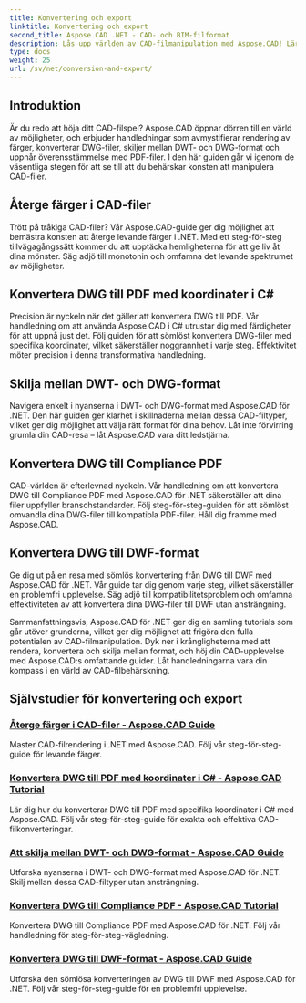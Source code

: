 ```yaml
---
title: Konvertering och export
linktitle: Konvertering och export
second_title: Aspose.CAD .NET - CAD- och BIM-filformat
description: Lås upp världen av CAD-filmanipulation med Aspose.CAD! Lär dig att återge levande färger och konvertera DWG-filer. Dyk in i DWT- och DWG-format för exakta resultat.
type: docs
weight: 25
url: /sv/net/conversion-and-export/
---
```



## Introduktion

Är du redo att höja ditt CAD-filspel? Aspose.CAD öppnar dörren till en värld av möjligheter, och erbjuder handledningar som avmystifierar rendering av färger, konverterar DWG-filer, skiljer mellan DWT- och DWG-format och uppnår överensstämmelse med PDF-filer. I den här guiden går vi igenom de väsentliga stegen för att se till att du behärskar konsten att manipulera CAD-filer.

## Återge färger i CAD-filer

Trött på tråkiga CAD-filer? Vår Aspose.CAD-guide ger dig möjlighet att bemästra konsten att återge levande färger i .NET. Med ett steg-för-steg tillvägagångssätt kommer du att upptäcka hemligheterna för att ge liv åt dina mönster. Säg adjö till monotonin och omfamna det levande spektrumet av möjligheter.

## Konvertera DWG till PDF med koordinater i C#

Precision är nyckeln när det gäller att konvertera DWG till PDF. Vår handledning om att använda Aspose.CAD i C# utrustar dig med färdigheter för att uppnå just det. Följ guiden för att sömlöst konvertera DWG-filer med specifika koordinater, vilket säkerställer noggrannhet i varje steg. Effektivitet möter precision i denna transformativa handledning.

## Skilja mellan DWT- och DWG-format

Navigera enkelt i nyanserna i DWT- och DWG-format med Aspose.CAD för .NET. Den här guiden ger klarhet i skillnaderna mellan dessa CAD-filtyper, vilket ger dig möjlighet att välja rätt format för dina behov. Låt inte förvirring grumla din CAD-resa – låt Aspose.CAD vara ditt ledstjärna.

## Konvertera DWG till Compliance PDF

CAD-världen är efterlevnad nyckeln. Vår handledning om att konvertera DWG till Compliance PDF med Aspose.CAD för .NET säkerställer att dina filer uppfyller branschstandarder. Följ steg-för-steg-guiden för att sömlöst omvandla dina DWG-filer till kompatibla PDF-filer. Håll dig framme med Aspose.CAD.

## Konvertera DWG till DWF-format

Ge dig ut på en resa med sömlös konvertering från DWG till DWF med Aspose.CAD för .NET. Vår guide tar dig genom varje steg, vilket säkerställer en problemfri upplevelse. Säg adjö till kompatibilitetsproblem och omfamna effektiviteten av att konvertera dina DWG-filer till DWF utan ansträngning.

Sammanfattningsvis, Aspose.CAD för .NET ger dig en samling tutorials som går utöver grunderna, vilket ger dig möjlighet att frigöra den fulla potentialen av CAD-filmanipulation. Dyk ner i krångligheterna med att rendera, konvertera och skilja mellan format, och höj din CAD-upplevelse med Aspose.CAD:s omfattande guider. Låt handledningarna vara din kompass i en värld av CAD-filbehärskning.
## Självstudier för konvertering och export
### [Återge färger i CAD-filer - Aspose.CAD Guide](./rendering-colors-in-cad-files/)
Master CAD-filrendering i .NET med Aspose.CAD. Följ vår steg-för-steg-guide för levande färger.
### [Konvertera DWG till PDF med koordinater i C# - Aspose.CAD Tutorial](./converting-dwg-to-pdf-with-coordinates/)
Lär dig hur du konverterar DWG till PDF med specifika koordinater i C# med Aspose.CAD. Följ vår steg-för-steg-guide för exakta och effektiva CAD-filkonverteringar.
### [Att skilja mellan DWT- och DWG-format - Aspose.CAD Guide](./distinguishing-between-dwt-and-dwg-formats/)
Utforska nyanserna i DWT- och DWG-format med Aspose.CAD för .NET. Skilj mellan dessa CAD-filtyper utan ansträngning.
### [Konvertera DWG till Compliance PDF - Aspose.CAD Tutorial](./converting-dwg-to-compliance-pdf/)
Konvertera DWG till Compliance PDF med Aspose.CAD för .NET. Följ vår handledning för steg-för-steg-vägledning.
### [Konvertera DWG till DWF-format - Aspose.CAD Guide](./converting-dwg-to-dwf/)
Utforska den sömlösa konverteringen av DWG till DWF med Aspose.CAD för .NET. Följ vår steg-för-steg-guide för en problemfri upplevelse.